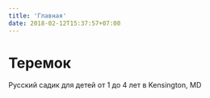```yaml
---
title: 'Главная'
date: 2018-02-12T15:37:57+07:00
---
```



# Теремок

Русский садик для детей от 1 до 4 лет в Kensington, MD